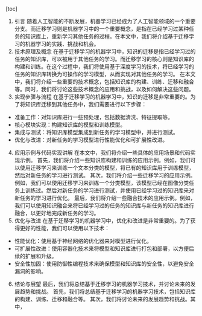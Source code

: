 
[toc]                    
                
                
1. 引言
随着人工智能的不断发展，机器学习已经成为了人工智能领域的一个重要分支。而迁移学习则是机器学习中的一个重要概念，是指在已经学习过某种任务的知识库上，重新学习其他任务的过程。在本文中，我们将介绍基于迁移学习的机器学习的实践、挑战和机会。
2. 技术原理及概念
在基于迁移学习的机器学习中，知识的迁移是指已经学习过的任务的知识库，可以被用于其他任务的学习。而迁移学习的核心则是知识库的构建和训练。在这个过程中，我们将使用基于深度学习的技术，将已经学习的任务的知识库转换为可操作的学习模型，从而实现对其他任务的学习。
在本文中，我们将介绍一些重要的技术概念，包括知识库的构建、训练、迁移和融合等。同时，我们将讨论这些技术概念的应用和挑战，以及如何解决这些问题。
3. 实现步骤与流程
在基于迁移学习的机器学习中，知识的迁移是非常重要的。为了将知识库迁移到其他任务中，我们需要进行以下步骤：
* 准备工作：对知识库进行一些预处理，包括数据清洗、特征提取等。
* 核心模块实现：构建知识库的模型和训练模型。
* 集成与测试：将知识库模型集成到新任务的学习模型中，并进行测试。
* 优化与改进：对新任务的学习模型进行性能优化和可扩展性改进。
4. 应用示例与代码实现讲解
在本文中，我们将介绍一些具体的应用场景和代码实现示例。
首先，我们将介绍一些知识库构建和训练的应用示例。例如，我们可以使用迁移学习来训练一个文本分类的模型，将已有的知识库用于训练模型，然后对新任务的学习进行测试。
其次，我们将介绍一些迁移学习的应用示例。例如，我们可以使用迁移学习来训练一个分类模型，该模型已经在图像分类任务上训练过。然后对新任务的学习进行测试，并使用已经学习过的知识库来对新任务的学习进行优化。
最后，我们将介绍一些融合技术的应用示例。例如，我们可以使用知识融合来将已经学习过的任务的知识库与新任务的知识库进行融合，以更好地完成新任务的学习。
5. 优化与改进
在基于迁移学习的机器学习中，优化和改进是非常重要的。为了获得更好的性能，我们可以使用以下技术：
* 性能优化：使用基于神经网络的优化器来对模型进行优化。
* 可扩展性改进：使用容器化技术来将模型和知识库进行打包和部署，以方便后续的扩展和升级。
* 安全性加固：使用防御性编程技术来确保模型和知识库的安全性，以避免安全漏洞的影响。
6. 结论与展望
最后，我们将总结基于迁移学习的机器学习技术，并讨论未来的发展趋势和挑战。
首先，我们将总结基于迁移学习的机器学习技术，包括知识库的构建、训练、迁移和融合等。
其次，我们将讨论未来的发展趋势和挑战。其中，

